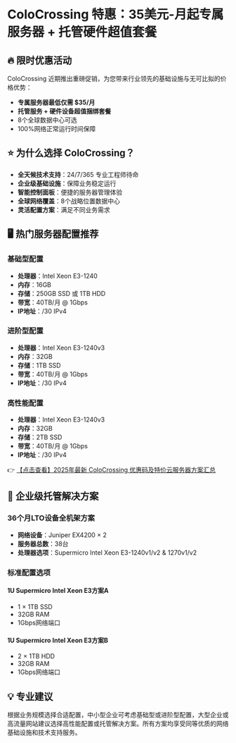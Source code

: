 # ColoCrossing 特惠：35美元-月起专属服务器 + 托管硬件超值套餐

## 🔥 限时优惠活动

ColoCrossing 近期推出重磅促销，为您带来行业领先的基础设施与无可比拟的价格优势：

- **专属服务器最低仅需 $35/月**
- **托管服务 + 硬件设备超值捆绑套餐**
- 8个全球数据中心可选
- 100%网络正常运行时间保障

## ⭐ 为什么选择 ColoCrossing？

- **全天候技术支持**：24/7/365 专业工程师待命
- **企业级基础设施**：保障业务稳定运行
- **智能控制面板**：便捷的服务器管理体验
- **全球网络覆盖**：8个战略位置数据中心
- **灵活配置方案**：满足不同业务需求

## 🖥️ 热门服务器配置推荐

### 基础型配置
- **处理器**：Intel Xeon E3-1240
- **内存**：16GB
- **存储**：250GB SSD 或 1TB HDD
- **带宽**：40TB/月 @ 1Gbps
- **IP地址**：/30 IPv4

### 进阶型配置
- **处理器**：Intel Xeon E3-1240v3
- **内存**：32GB
- **存储**：1TB SSD
- **带宽**：40TB/月 @ 1Gbps
- **IP地址**：/30 IPv4

### 高性能配置
- **处理器**：Intel Xeon E3-1240v3
- **内存**：32GB
- **存储**：2TB SSD
- **带宽**：40TB/月 @ 1Gbps
- **IP地址**：/30 IPv4

👉 [【点击查看】2025年最新 ColoCrossing 优惠码及特价云服务器方案汇总](https://bit.ly/ColoCrossing)

## 🏢 企业级托管解决方案

### 36个月LTO设备全机架方案
- **网络设备**：Juniper EX4200 × 2
- **服务器总数**：38台
- **处理器选项**：Supermicro Intel Xeon E3-1240v1/v2 & 1270v1/v2

### 标准配置选项
#### 1U Supermicro Intel Xeon E3方案A
- 1 × 1TB SSD
- 32GB RAM
- 1Gbps网络端口

#### 1U Supermicro Intel Xeon E3方案B
- 2 × 1TB HDD
- 32GB RAM
- 1Gbps网络端口

## 💡 专业建议
根据业务规模选择合适配置，中小型企业可考虑基础型或进阶型配置，大型企业或高流量网站建议选择高性能配置或托管解决方案。所有方案均享受同等优质的网络基础设施和技术支持服务。